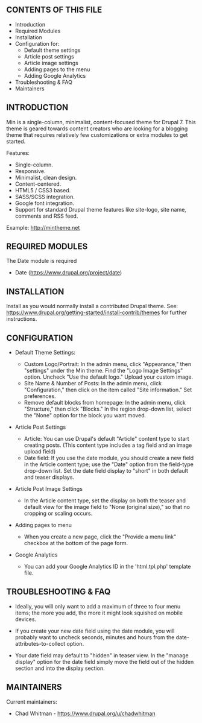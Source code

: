CONTENTS OF THIS FILE
---------------------
* Introduction
* Required Modules
* Installation
* Configuration for:
	* Default theme settings
	* Article post settings
	* Article image settings
	* Adding pages to the menu
	* Adding Google Analytics
* Troubleshooting & FAQ
* Maintainers

INTRODUCTION
---------------------

Min is a single-column, minimalist, content-focused 
theme for Drupal 7. This theme is geared towards content 
creators who are looking for a blogging theme that requires 
relatively few customizations or extra modules to get started.

Features:
* Single-column.
* Responsive.
* Minimalist, clean design.
* Content-centered.
* HTML5 / CSS3 based.
* SASS/SCSS integration.
* Google font integration.
* Support for standard Drupal theme features like 
  site-logo, site name, comments and RSS feed.
  
Example: http://mintheme.net

REQUIRED MODULES
---------------------

The Date module is required
  * Date (https://www.drupal.org/project/date)

INSTALLATION
---------------------

Install as you would normally install a contributed Drupal theme. See:
https://www.drupal.org/getting-started/install-contrib/themes for further
instructions.


CONFIGURATION
---------------------

* Default Theme Settings:
  * Custom Logo/Portrait: In the admin menu, click "Appearance," then "settings" 
    under the Min theme. Find the "Logo Image Settings" option. 
    Uncheck "Use the default logo." Upload your custom image.
  * Site Name & Number of Posts: In the admin menu, click "Configuration," 
    then click on the item called "Site information." Set preferences.
  * Remove default blocks from homepage: In the admin menu, click "Structure," 
    then click "Blocks." In the region drop-down list, select the "None" option
    for the block you want moved.

* Article Post Settings
  * Article: You can use Drupal's default "Article" content type to start 
    creating posts. (This content type includes a tag field and an image 
    upload field)
  * Date field: If you use the date module, you should create a new field 
    in the Article content type; use the "Date" option from the field-type 
    drop-down list. Set the date field display to "short" in both default 
    and teaser displays.
  
* Article Post Image Settings
  * In the Article content type, set the display on both the teaser and 
    default view for the image field to "None (original size)," so that 
    no cropping or scaling occurs.

* Adding pages to menu
  * When you create a new page, click the "Provide a menu link" checkbox at the 
    bottom of the page form.

* Google Analytics
  * You can add your Google Analytics ID in the 'html.tpl.php' template file.

TROUBLESHOOTING & FAQ
---------------------

* Ideally, you will only want to add a maximum of three to four menu items;
  the more you add, the more it might look squished on mobile devices.

* If you create your new date field using the date module, you will probably 
  want to uncheck seconds, minutes and hours from the 
  date-attributes-to-collect option.
  
* Your date field may default to "hidden" in teaser view. In 
  the "manage display" option for the date field simply move the field out of 
  the hidden section and into the display section.
  
MAINTAINERS
---------------------

Current maintainers:
* Chad Whitman - https://www.drupal.org/u/chadwhitman
